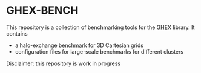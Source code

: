 # GHEX-BENCH

This repository is a collection of benchmarking tools for the
[GHEX](https://github.com/GridTools/GHEX) library. It contains

* a halo-exchange [benchmark](https://github.com/GridTools/GHEX-BENCH/tree/main/cartex) for 3D Cartesian grids
* configuration files for large-scale benchmarks for different clusters

Disclaimer: this repository is work in progress
